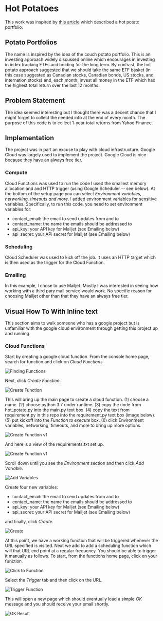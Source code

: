 # Hot Potatoes
This work was inspired by [this article](https://www.theglobeandmail.com/investing/markets/etfs/article-hot-vs-passive-potato-portfolios-which-delivers-the-best-return/) which described a hot potato portfolio.
## Potato Portfolios
The name is inspired by the idea of the couch potato portfolio. This is an investing approach widely discussed online which encourages in investing in index tracking ETFs and holding for the long term. By contrast, the hot potato approach suggested that we should take the same ETF basket (in this case suggested as Canadian stocks, Canadian bonds, US stocks, and internation stocks) and, each month, invest all money in the ETF which had the highest total return over the last 12 months.
## Problem Statement
The idea seemed interesting but I thought there was a decent chance that I might forget to collect the needed info at the end of every month. The purpose of this code is to collect 1-year total returns from Yahoo Finance.
## Implementation
The project was in part an excuse to play with cloud infrastructure. Google Cloud was largely used to implement the project. Google Cloud is nice because they have an always free tier.
### Compute
Cloud Functions was used to run the code I used the smallest memory allocation and and HTTP trigger (using Google Scheduler -- see below). At the bottom of the setup page you can select _Environment variables, networking, timeouts and more_. I added environment variables for sensitive variables. Specifically, to run this code, you need to set environment variables for:
* contact_email: the email to send updates from and to
* contact_name: the name the emails should be addressed to
* api_key: your API key for Mailjet (see Emailing below)
* api_secret: your API secret for Mailjet (see Emailing below)
### Scheduling
Cloud Scheduler was used to kick off the job. It uses an HTTP target which is then used as the trigger for the Cloud Function.
### Emailing
In this example, I chose to use Mailjet. Mostly I was interested in seeing how working with a third pary mail service would work. No specific reason for choosing Mailjet other than that they have an always free tier.

## Visual How To With Inline text

This section aims to walk someone who has a google project but is unfamiliar with the google cloud environment through getting this project up and running.



### Cloud Functions

Start by creating a google cloud function. From the console home page, search for function and click on *Cloud Functions*

![Finding Functions](https://github.com/fritzel56/hot-potatoes/blob/implementation/images/go-to-cloud-functions.png)

Next, click *Create Function*.

![Create Function](https://github.com/fritzel56/hot-potatoes/blob/implementation/images/click-create-function.png)

This will bring up the main page to create a cloud function. (1) choose a name. (2) choose python 3.7 under runtime. (3) copy the code from hot_potato.py into the main.py text box. (4) copy the text from requirement.py in this repo into the requirement.py text box (image below). (5) put kickoff into the *Function to execute* box. (6) click Environment variables, networking, timeouts, and more to bring up more options.

![Create Function v1](https://github.com/fritzel56/hot-potatoes/blob/implementation/images/create-function.png)

And here is a view of the requirements.txt set up.

![Create Function v1](https://github.com/fritzel56/hot-potatoes/blob/implementation/images/requirements.png)

Scroll down until you see the *Environment* section and then click *Add Variable*.

![Add Variables](https://github.com/fritzel56/hot-potatoes/blob/implementation/images/add-variable.png)

Create four new variables: 
* contact_email: the email to send updates from and to
* contact_name: the name the emails should be addressed to
* api_key: your API key for Mailjet (see Emailing below)
* api_secret: your API secret for Mailjet (see Emailing below)

and finally, click *Create*.

![Create](https://github.com/fritzel56/hot-potatoes/blob/implementation/images/fill-variables-and-create.png)

At this point, we have a working function that will be triggered whenever the URL specified is visited. Next we add to add a scheduling function which will that URL end point at a regular frequency. You should be able to trigger it manually as follows. To start, from the functions home page, click on your function.

![Click to Function](https://github.com/fritzel56/hot-potatoes/blob/implementation/images/click-to-function.png)

Select the *Trigger* tab and then click on the URL.

![Trigger Function](https://github.com/fritzel56/hot-potatoes/blob/implementation/images/manual-trigger.png)

This will open a new page which should eventually load a simple *OK* message and you should receive your email shortly.

![OK Result](https://github.com/fritzel56/hot-potatoes/blob/implementation/images/ok-result.png)
